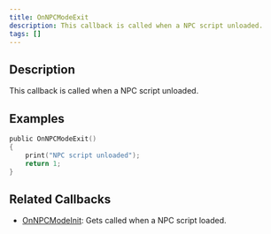 ```yaml
---
title: OnNPCModeExit
description: This callback is called when a NPC script unloaded.
tags: []
---
```


<VersionWarn name='callback' version='SA-MP 0.3a' />

## Description

This callback is called when a NPC script unloaded.


## Examples

```c
public OnNPCModeExit()
{
    print("NPC script unloaded");
    return 1;
}
```

## Related Callbacks

- [OnNPCModeInit](../callbacks/OnNPCModeInit): Gets called when a NPC script loaded.
